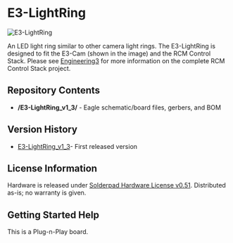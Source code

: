 # E3-LightRing

![E3-LightRing](https://engineering3.org/wp-content/uploads/GitHub/E3-LightRing.jpg)

An LED light ring similar to other camera light rings. The E3-LightRing is designed to fit the E3-Cam (shown in the image) and the RCM Control Stack. Please see [Engineering3](http://engineering3.org/) for more information on the complete RCM Control Stack project.


Repository Contents
-------------------

* **/E3-LightRing_v1_3/** - Eagle schematic/board files, gerbers, and BOM


Version History
---------------
* [E3-LightRing_v1_3](https://github.com/Engineering-3/E3-LightRing/tree/master/E3-LightRing_v1_3)- First released version


License Information
-------------------
Hardware is released under [Solderpad Hardware License v0.51](http://solderpad.org/licenses/SHL-0.51/).
Distributed as-is; no warranty is given.


Getting Started Help
--------------------
This is a Plug-n-Play board.

